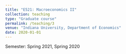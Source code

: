 ```yaml
---
title: "E521: Macroeconomics II"
collection: teaching
type: "Graduate course"
permalink: /teaching/3
venue: "Indiana University, Department of Economics"
date: 2020-01-01
---
```


Semester: Spring 2021, Spring 2020
